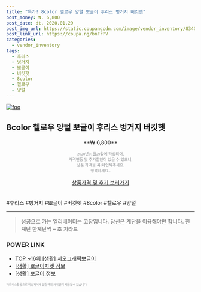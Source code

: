 ```yaml
--- 
title: "특가! 8color 헬로우 양털 뽀글이 후리스 벙거지 버킷햇" 
post_money: ₩. 6,800 
post_date: dt. 2020.01.29 
post_img_url: https://static.coupangcdn.com/image/vendor_inventory/8340/f6a3bf15942bdaa357d7244eecd9099a4d421b813a379ac21577130f70b0.jpg 
post_link_url: https://coupa.ng/bnFrPV 
categories: 
  - vendor_inventory 
tags: 
  - 후리스 
  - 벙거지 
  - 뽀글이 
  - 버킷햇 
  - 8color 
  - 헬로우 
  - 양털 
--- 
```

[![foo](https://static.coupangcdn.com/image/vendor_inventory/8340/f6a3bf15942bdaa357d7244eecd9099a4d421b813a379ac21577130f70b0.jpg)](https://coupa.ng/bnFrPV) 

## 8color 헬로우 양털 뽀글이 후리스 벙거지 버킷햇 
<p style="text-align: center;">**₩ 6,800**</p> 
<p style="text-align: center;"><span style="color: #898c8f; font-family: Georgia,Times,serif; font-size: 0.75em;">2020년01월29일에 작성되어, <br>가격변동 및 추가할인이 있을 수 있으니,<br> 상품 가격을 꼭!확인해주세요.<br>행복하세요~</span> 
</p>	 
<div markdown="0" style="text-align: center;"><a href="https://coupa.ng/bnFrPV" class="btn btn--success">상품가격 및 후기 보러가기</a></div> 
<br><br> 
  #후리스 #벙거지 #뽀글이 #버킷햇 #8color #헬로우 #양털 
<hr> 

> 성공으로 가는 엘리베이터는 고장입니다. 당신은 계단을 이용해야만 합니다. 한계단 한계단씩 – 조 지라드 


### POWER LINK

* <a href="https://blog.naver.com/an0733/221785407774" target="_blank"> TOP ~16위 [생활] 지오그래픽뽀글이</a>
* <a href="https://blog.naver.com/fash111/221767786953" target="_blank"> [생활] 뽀글이자켓 정보 </a>
* <a href="https://blog.naver.com/santokki14/221768431297" target="_blank"> [생활] 뽀글이 정보 </a>

<span style="color: #898c8f; font-family: Georgia,Times,serif; font-size: 0.55em;">파트너스활동으로 작성자에게 일정액의 커미션이 제공될수 있습니다.</span> 
